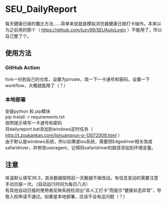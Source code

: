 # SEU_DailyReport  
每天健康日报的蠢比方法......简单来说就是模拟浏览器健康日报打卡操作。本来以为之前用的那个（ https://github.com/luzy99/SEUAutoLogin ）不能用了，所以自己整了个。  
## 使用方法  
### GitHub Action  
fork一份到自己的仓库，设置为private，改一下一卡通号和密码，设置一下workflow，大概就能用了（？）  
### 本地部署  
安装python 和 pip模块  
pip install -r requirements.txt  
按照提示填写一卡通号和密码  
将dailyreport.bat添加到windows定时任务（ http://t.zoukankan.com/lishuangyun-p-13072009.html ）  
由于默认是windows系统，所以如果是ios系统，需要把Edgedriver相关改成safaridriver，并修改useragent，记得将safaridriver的路径添加到环境变量。  
## 注意  
体温默认填写36.3，其余数据按照前一天数据不做改动。有信息变动的需要注意手动日报一次。（自动运行时间为每日八点）  
有其他自动日报的使用者反映系统检测出“非人工打卡”而提示“健康状态异常”，导致入校申请不通过。如果是本地部署，应该不会有这问题（？）  
